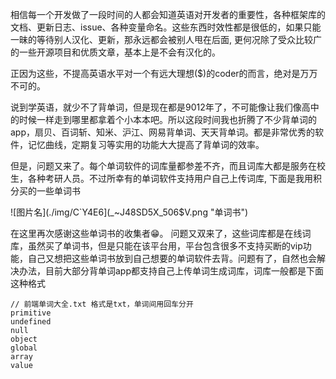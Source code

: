 相信每一个开发做了一段时间的人都会知道英语对开发者的重要性，各种框架库的文档、更新日志、issue、各种变量命名。这些东西时效性都是很低的，如果只能一昧的等待别人汉化、更新，那永远都会被别人甩在后面, 更何况除了受众比较广的一些开源项目和优质文章，基本上是不会有汉化的。

正因为这些，不提高英语水平对一个有远大理想($)的coder的而言，绝对是万万不可的。

说到学英语，就少不了背单词，但是现在都是9012年了，不可能像让我们像高中的时候一样走到哪里都拿着个小本本吧。所以这段时间我也折腾了不少背单词的app，扇贝、百词斩、知米、沪江、网易背单词、天天背单词。都是非常优秀的软件，记忆曲线，定期复习等实用的功能大大提高了背单词的效率。

但是，问题又来了。每个单词软件的词库量都参差不齐，而且词库大都是服务在校生，各种考研人员。不过所幸有的单词软件支持用户自己上传词库, 下面是我用积分买的一些单词书

![图片名](./img/C`Y4E6](_~J48SD5X_506$V.png "单词书")

在这里再次感谢这些单词书的收集者😁。
问题又双来了，这些词库都是在线词库，虽然买了单词书，但是只能在该平台用，平台包含很多不支持买断的vip功能，自己又想把这些单词书放到自己想要的单词软件去背。问题有了，自然也会解决办法，目前大部分背单词app都支持自己上传单词生成词库，词库一般都是下面这种格式

```
// 前端单词大全.txt 格式是txt，单词间用回车分开
primitive
undefined
null
object
global
array
value
```

